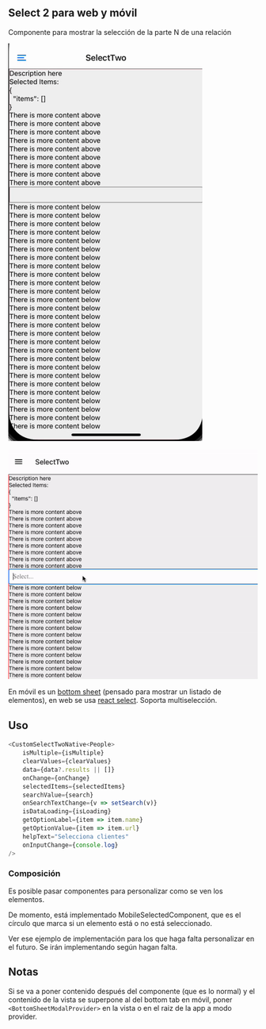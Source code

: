 ## Select 2 para web y móvil

Componente para mostrar la selección de la parte N de una relación

![mobile.gif](mobile.gif)

![web.gif](web.gif)


En móvil es un [bottom sheet](https://gorhom.github.io/react-native-bottom-sheet/) (pensado para mostrar un listado de elementos), en web se usa [react select](https://react-select.com/home). Soporta multiselección.

## Uso
```typescript jsx
<CustomSelectTwoNative<People>
    isMultiple={isMultiple}
    clearValues={clearValues}
    data={data?.results || []}
    onChange={onChange}
    selectedItems={selectedItems}
    searchValue={search}
    onSearchTextChange={v => setSearch(v)}
    isDataLoading={isLoading}
    getOptionLabel={item => item.name}
    getOptionValue={item => item.url}
    helpText="Selecciona clientes"
    onInputChange={console.log}
/>
```

### Composición

Es posible pasar componentes para personalizar como se ven los elementos.

De momento, está implementado MobileSelectedComponent, que es el círculo que marca si un elemento está o no está seleccionado.

Ver ese ejemplo de implementación para los que haga falta personalizar en el futuro. Se irán implementando según hagan falta.

## Notas

Si se va a poner contenido después del componente (que es lo normal) y el contenido de la vista se superpone al del bottom tab en móvil, poner ```<BottomSheetModalProvider>``` en la vista o en el raiz de la app a modo provider.